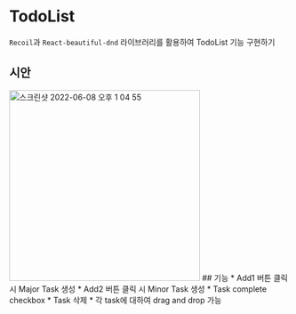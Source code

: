 # TodoList
`Recoil`과 `React-beautiful-dnd` 라이브러리를 활용하여 TodoList 기능 구현하기
## 시안
<img width="343" alt="스크린샷 2022-06-08 오후 1 04 55" src="https://user-images.githubusercontent.com/83565916/172529202-d2aa116f-9896-4adb-8c2a-527a9bb4d47f.png">
## 기능
* Add1 버튼 클릭 시 Major Task 생성
* Add2 버튼 클릭 시 Minor Task 생성
* Task complete checkbox
* Task 삭제
* 각 task에 대하여 drag and drop 가능
